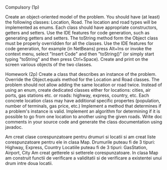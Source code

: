 Compulsory (1p)

Create an object-oriented model of the problem. You should have (at least) the following classes: Location, Road.
The location and road types will be implemented as enums.
Each class should have appropriate constructors, getters and setters.
Use the IDE features for code generation, such as generating getters and setters.
The toString method form the Object class must be properly overridden for all the classes.
Use the IDE features for code generation, for example (in NetBeans) press Alt+Ins or invoke the context menu, select "Insert Code" and then "toString()" (or simply start typing "toString" and then press Ctrl+Space).
Create and print on the screen various objects of the two classes.


Homework (2p)
Create a class that describes an instance of the problem.
Override the Object.equals method for the Location and Road classes. The problem should not allow adding the same location or road twice.
Instead of using an enum, create dedicated classes either for locations: cities, air ports, gas stations etc. or roads: highway, express, country, etc. Each concrete location class may have additional specific propertes (population, number of terminals, gas price, etc.)
Implement a method that determines if a problem's instance is valid.
Implement an algorithm for determining if it is possible to go from one location to another using the given roads.
Write doc comments in your source code and generate the class documentation using javadoc.

Am creat clase corespunzatoare pentru drumuri si locatii si am creat liste corespunzatoare pentru ele in clasa Map. 
Drumurile puteau fi de 3 tipuri: Highway, Express, Country
Locatiile puteau fi de 3 tipuri: GasStation, Airport, City
Am creat getterele si setterele corespunzatoare.
In clasa Map am construit functii de verificare a validitatii si de verificare a existentei unui drum intre doua locatii.
